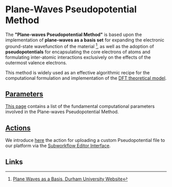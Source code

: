# Plane-Waves Pseudopotential Method

The **"Plane-waves Pseudopotential Method"** is based upon the implementation of **plane-waves as a basis set** for expanding the electronic ground-state wavefunction of the material [^1], as well as the adoption of **pseudopotentials** for encapsulating the core electrons of atoms and formulating inter-atomic interactions exclusively on the effects of the outermost valence electrons.
 
This method is widely used as an effective algorithmic recipe for the computational formulation and implementation of the [DFT theoretical model](../../models/dft/parameters.md).  

## [Parameters](parameters.md)

[This page](parameters.md) contains a list of the fundamental computational parameters involved in the Plane-waves Pseudopotential Method.

## [Actions](actions.md)

We introduce [here](actions.md) the action for uploading a custom Pseudopotential file to our platform via the [Subworkflow Editor Interface](../../workflow-designer/subworkflow-editor/intro.md). 

## Links

[^1]: [Plane Waves as a Basis, Durham University Website](http://cmt.dur.ac.uk/sjc/thesis_dbj/node16.html)

[^2]: [Wikipedia Pseudopotential, Website](https://en.wikipedia.org/wiki/Pseudopotential)
